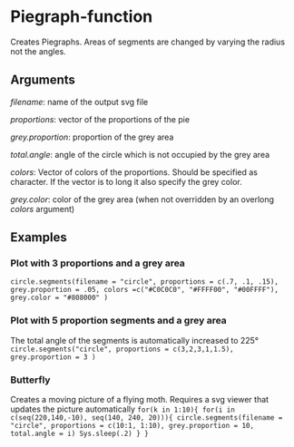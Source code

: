 # Piegraph-function
Creates Piegraphs. Areas of segments are changed by varying the radius not the angles.

## Arguments
*filename*: name of the output svg file

*proportions*: vector of the proportions of the pie

*grey.proportion*: proportion of the grey area

*total.angle*: angle of the circle which is not occupied by the grey area

*colors*: Vector of colors of the proportions. Should be specified as character. If the vector is to long it also specify the grey color.

*grey.color*: color of the grey area (when not overridden by an overlong *colors* argument)

## Examples
### Plot with 3 proportions and a grey area
`circle.segments(filename = "circle", proportions = c(.7, .1, .15), grey.proportion = .05, colors =c("#C0C0C0", "#FFFF00", "#00FFFF"), grey.color = "#808000" ) `
### Plot with 5 proportion segments and a grey area
The total angle of the segments is automatically increased to 225°
`circle.segments("circle", proportions = c(3,2,3,1,1.5), grey.proportion = 3 )`
### Butterfly
Creates a moving picture of a flying moth. Requires a svg viewer that updates the picture automatically
 `for(k in 1:10){
   for(i in c(seq(220,140,-10), seq(140, 240, 20))){
     circle.segments(filename = "circle", proportions = c(10:1, 1:10), grey.proportion = 10, total.angle = i)
     Sys.sleep(.2)
   }
 } `
 
 
